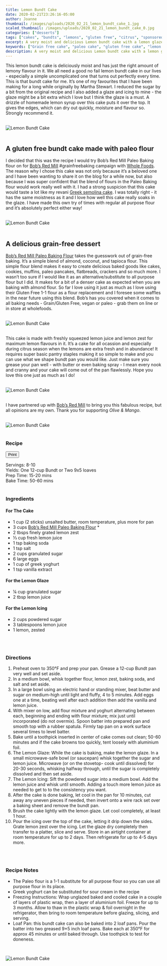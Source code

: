```yaml
---
title: Lemon Bundt Cake
date: 2020-02-21T23:26:16-05:00
author: Joanne
thumbnail: /images/uploads/2020_02_21_lemon_bundt_cake_1.jpg
scaled_thumbnail: /images/uploads/2020_02_21_lemon_bundt_cake_0.jpg
categories: ["desserts"]
tags: ["cakes", "bundts", "lemons", "gluten free", "citrus", "sponsored"]
excerpt: A very moist and delicious Lemon bundt cake with a lemon glaze and icing 
keywords: ["Grain free cake", "paleo cake", "gluten free cake", "lemon bundt cake"]
description: A very moist and delicious Lemon bundt cake with a lemon glaze and icing 
---
```


This lemon bundt cake is deliciously moist and has just the right amount of lemony flavour in it. We all need a good no fail lemon bundt cake in our lives - especially a simple uncomplicated one that turns out perfectly every time. This is that bundt cake for me. It’s one of my favourites that I have been making for a long while originally by Martha Stewart. I reduced the sugar by a bit from the original recipe and I also added a glaze and icing to mine - the glaze might be a bit extra which I love but I think the glaze is a must. A drizzle of homemade lemon syrup over this cake puts it over the top. It gives the edges, which can dry out quickly, moisture and flavour so. Strongly recommend it.
</br>
</br>

![Lemon Bundt Cake](/images/uploads/2020_02_21_lemon_bundt_cake_2.jpg)
</br>
</br>

## A gluten free bundt cake made with paleo flour
I decided that this was the recipe I would try Bob’s Red Mill Paleo Baking flour on for <span class="highlight"><a rel="nofollow" href="https://www.bobsredmill.com/?utm_source=TheOliveAndMango&utm_medium=influencer&utm_campaign=bobsredmill">Bob’s Red Mill</a></span> #grainfreebaking campaign with <span class="highlight"><a rel="nofollow" href="https://www.wholefoodsmarket.com/">Whole Foods</a></span>. The reason why I chose this cake was not only because it’s a beloved one and I have been wanting to share it on the blog for a while now, but also because I was super confident that the blend of flours in the Paleo Baking flour would work really well with it. I had a strong suspicion that this cake would taste a lot like my revani [Greek semolina cake](https://www.oliveandmango.com/greek-semolina-cake-revani/). I was totally right - it has the same moistness as it and I love how well this cake really soaks in the glaze. I have made this own try of times with regular all purpose flour and it’s absolutely perfect either way! 
</br>
</br>

![Lemon Bundt Cake](/images/uploads/2020_02_21_lemon_bundt_cake_3.jpg)
</br>
</br>

## A delicious grain-free dessert
<span class="highlight"><a rel="nofollow" href="https://www.bobsredmill.com/paleo-baking-flour.html">Bob’s Red Mill Paleo Baking Flour</a></span> takes the guesswork out of grain-free baking. It’s a simple blend of almond, coconut, and tapioca flour. This simple flour blend makes it easy to create delicious baked goods like cakes, cookies, muffins, paleo pancakes, flatbreads, crackers and so much more. I wasn’t too sure if I would like it as an alternative/substitute to all purpose flour but I did. It makes for a bit of a denser cake as expected when you are baking with almond flour. So far I love using it just as much as I love using their Gluten Free 1-1 flour as a flour replacement and I foresee some waffles in the near future using this blend. Bob’s has you covered when it comes to all baking needs - Grain/Gluten Free, vegan or paleo - grab them on line or in store at wholefoods.
</br>
</br>

![Lemon Bundt Cake](/images/uploads/2020_02_21_lemon_bundt_cake_4.jpg)
</br>
</br>

This cake is made with freshly squeezed lemon juice and lemon zest for maximum lemon flavours in it. It’s a cake for all ocassion and especially during citrus season when the lemons are extra fresh and in abundance! It requires super basic pantry staples making it so simple to make and you can use what we shape bundt pan you would like. Just make sure you grease your pan well - with butter or even baking spray - I mean every nook and cranny and your cake will come out of the pan flawlessly. Hope you love this one just as much as I do!
</br>
</br>

![Lemon Bundt Cake](/images/uploads/2020_02_21_lemon_bundt_cake_5.jpg)
</br>
</br>

I have partnered up with <span class="highlight"><a rel="nofollow" href="https://www.bobsredmill.com/?utm_source=TheOliveAndMango&utm_medium=influencer&utm_campaign=bobsredmill">Bob’s Red Mill</a></span> to bring you this fabulous recipe, but all opinions are my own. Thank you for supporting _Olive & Mango_.
</br>
</br>

![Lemon Bundt Cake](/images/uploads/2020_02_21_lemon_bundt_cake_6.jpg)
</br>
</br>
</span>

### Recipe
<div print_button><form>
<input type="button" value="Print" class="btn__print" onClick="window.print()">
</form></div>

<div>Servings: <span itemprop="recipeYield">8-10</div>
<div>Yields: One 12-cup Bundt or Two 9x5 loaves</div>
<div>Prep Time: <meta itemprop="prepTime" content="PT20M">15-20 mins</div>
<div>Bake Time: <meta itemprop="cookTime" content="PT60M">50-60 mins</div>
</br>

### Ingredients
#### For The Cake
* <span itemprop="ingredients">1 cup (2 sticks) unsalted butter, room temperature, plus more for pan</span>
* <span itemprop="ingredients">3 cups <span class="highlight"><a rel="nofollow" href="https://www.bobsredmill.com/paleo-baking-flour.html">Bob’s Red Mill Paleo Baking Flour</a></span> *
* <span itemprop="ingredients">2 tbsps finely grated lemon zest</span>
* <span itemprop="ingredients">⅓ cup fresh lemon juice</span>
* <span itemprop="ingredients">1 tsp baking soda</span>
* <span itemprop="ingredients">1 tsp salt</span>
* <span itemprop="ingredients">2 cups granulated sugar</span>
* <span itemprop="ingredients">6 large eggs</span>
* <span itemprop="ingredients">1 cup of greek yoghurt</span>
* <span itemprop="ingredients">1 tsp vanilla extract</span>

#### For the Lemon Glaze
* <span itemprop="ingredients">¼ cup granulated sugar</span>
* <span itemprop="ingredients">2 tbsp lemon juice</span>

#### For the Lemon Icing
* <span itemprop="ingredients">2 cups powdered sugar</span>
* <span itemprop="ingredients">3 tablespoons lemon juice</span>
* <span itemprop="ingredients">1 lemon, zested</span>
</br>
</br>

### Directions
1. Preheat oven to 350°F and prep your pan. Grease a 12-cup Bundt pan very well and set aside.
2. In a medium bowl, whisk together flour, lemon zest, baking soda, and salt and set aside.
3. In a large bowl using an electric hand or standing mixer, beat butter and sugar on medium-high until light and fluffy, 4 to 5 minutes. Add eggs one at a time, beating well after each addition then add the vanilla and lemon juice.
4. With mixer on low, add flour mixture and yoghurt alternating between each, beginning and ending with flour mixture; mix just until incorporated (do not overmix). Spoon batter into prepared pan and smooth top with a rubber spatula. Firmly tap pan on a work surface several times to level batter.
5. Bake until a toothpick inserted in center of cake comes out clean; 50-60 minutes and if the cake browns too quickly, tent loosely with aluminium foil.
6. The Lemon Glaze: While the cake is baking, make the lemon glaze. In a small microwave-safe bowl (or saucepan) whisk together the sugar and lemon juice. Microwave (or on the stovetop- cook until dissolved) for 20-30 seconds, whisking halfway through, until the sugar is completely dissolved and then set aside.
7. The Lemon Icing: Sift the powdered sugar into a medium bowl. Add the lemon juice and whisk until smooth. Adding a touch more lemon juice as needed to get to to the consistency you want.
8. After the cake is done baking, let cool in the pan for 10 minutes, cut away any uneven pieces if needed, then invert onto a wire rack set over a baking sheet and remove the bundt pan.
9. Brush the cake lightly with the lemon glaze. Let cool completely, at least 1 hour.
10. Pour the icing over the top of the cake, letting it drip down the sides. Grate lemon zest over the icing. Let the glaze dry completely then transfer to a platter, slice and serve. Store in an airtight container at room temperature for up to 2 days. Then refrigerate for up to 4-5 days more.
</br>
</br>

### Recipe Notes

* The Paleo flour is a 1-1 substitute for all purpose flour so you can use all purpose flour in its place.
* Greek yoghurt can be substituted for sour cream in the recipe
* Freezing Instructions: Wrap unglazed baked and cooled cake in a couple of layers of plastic wrap, then a layer of aluminium foil. Freeze for up to 3 months. Allow to thaw in the plastic wrap & foil overnight in the refrigerator, then bring to room temperature before glazing, slicing, and serving.
* Loaf Pan: this bundt cake can also be baked into 2 loaf pans. Pour the batter into two greased 9×5 inch loaf pans. Bake each at 350°F for approx 45 minutes or until baked through. Use toothpick to test for doneness.

</br>

![Lemon Bundt Cake](/images/uploads/2020_02_21_lemon_bundt_cake_7.jpg)